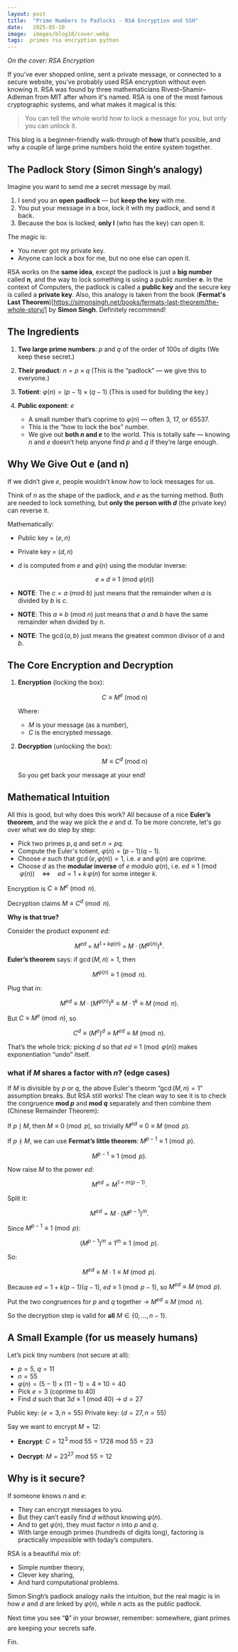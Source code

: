 ```yaml
---
layout: post
title:  "Prime Numbers to Padlocks - RSA Encryption and SSH"
date:   2025-05-10
image:  images/blog18/cover.webp
tags:  primes rsa encryption python
---
```

*On the cover: RSA Encryption*

If you’ve ever shopped online, sent a private message, or connected to a secure website, you’ve probably used RSA encryption without even knowing it. RSA was found by three mathematicians Rivest–Shamir–Adleman from MIT after whom it's named. RSA is one of the most famous cryptographic systems, and what makes it magical is this:

> You can tell the whole world how to lock a message for you, but only you can unlock it.

This blog is a beginner-friendly walk-through of **how** that’s possible, and why a couple of large prime numbers hold the entire system together.

## The Padlock Story (Simon Singh’s analogy)

Imagine you want to send me a secret message by mail.

1. I send you an **open padlock** — but **keep the key** with me.
2. You put your message in a box, lock it with my padlock, and send it back.
3. Because the box is locked, **only I** (who has the key) can open it.

The magic is:

* You never got my private key.
* Anyone can lock a box for me, but no one else can open it.

RSA works on the **same idea**, except the padlock is just a **big number** called **n**, and the way to lock something is using a public number **e**. In the context of Computers, the padlock is called a **public key** and the secure key is called a **private key**. Also, this analogy is taken from the book (**Fermat's Last Theorem**)[https://simonsingh.net/books/fermats-last-theorem/the-whole-story/] by **Simon Singh**. Definitely recommend!


## The Ingredients

1. **Two large prime numbers**: $p$ and $q$ of the order of 100s of digits
   (We keep these secret.)
2. **Their product**: $n = p \times q$
   (This is the “padlock” — we give this to everyone.)
3. **Totient**: $\varphi(n) = (p-1) \times (q-1)$
   (This is used for building the key.)
4. **Public exponent**: $e$

   * A small number that’s coprime to $\varphi(n)$ — often 3, 17, or 65537.
   * This is the “how to lock the box” number.
   * We give out **both $n$ and $e$** to the world.
     This is totally safe — knowing $n$ and $e$ doesn’t help anyone find $p$ and $q$ if they’re large enough.


## Why We Give Out e (and n)

If we didn’t give $e$, people wouldn’t know *how* to lock messages for us.

Think of $n$ as the shape of the padlock, and $e$ as the turning method.
Both are needed to lock something, but **only the person with $d$** (the private key) can reverse it.

Mathematically:

* Public key = $(e, n)$
* Private key = $(d, n)$
* $d$ is computed from $e$ and $\varphi(n)$ using the modular inverse:

  $$
  e \times d \equiv 1 \ (\text{mod} \ \varphi(n))
  $$

* **NOTE**: The  $c = a \ (\text{mod} \ b)$ just means that the remainder when $a$ is divided by $b$ is $c$.

* **NOTE**: This  $a \equiv b \ (\text{mod} \ n)$ just means that $a$ and $b$ have the same remainder when divided by $n$.

* **NOTE**: The $\gcd(a,b)$ just means the greatest common divisor of $a$ and $b$.


## The Core Encryption and Decryption

1. **Encryption** (locking the box):

   $$
   C \equiv M^e \ (\text{mod} \ n)
   $$

   Where:

   * $M$ is your message (as a number),
   * $C$ is the encrypted message.

2. **Decryption** (unlocking the box):

   $$
   M \equiv C^d \ (\text{mod} \ n)
   $$

   So you get back your message at your end!


## Mathematical Intuition

All this is good, but why does this work? All because of a nice **Euler’s theorem**, and the way we pick the $e$ and $d$. To be more concrete, let's go over what we do step by step:

* Pick two primes $p, q$ and set $n = pq$.
* Compute the Euler's totient, $\varphi(n) = (p-1)(q-1)$.
* Choose $e$ such that $\gcd(e,\varphi(n))=1$, i.e. $e$ and $\varphi(n)$ are coprime.
* Choose $d$ as the **modular inverse** of $e$ modulo $\varphi(n)$, i.e. $ed \equiv 1 \pmod{\varphi(n)} \quad\Longleftrightarrow\quad ed = 1 + k\,\varphi(n)\ \text{for some integer }k.$

Encryption is $C \equiv M^e \pmod n$.

Decryption claims $M \equiv C^d \pmod n$.

**Why is that true?**

Consider the product exponent $ed$:

$$
M^{ed} \;=\; M^{1+k\varphi(n)} \;=\; M \cdot \big(M^{\varphi(n)}\big)^k.
$$

**Euler’s theorem** says: if $\gcd(M,n)=1$, then

$$
M^{\varphi(n)} \equiv 1 \pmod n.
$$

Plug that in:

$$
M^{ed} \equiv M \cdot \big(M^{\varphi(n)}\big)^k \equiv M \cdot 1^k \equiv M \pmod n.
$$

But $C \equiv M^e \pmod n$, so

$$
C^d \equiv (M^e)^d \equiv M^{ed} \equiv M \pmod n.
$$

That’s the whole trick: picking $d$ so that $ed \equiv 1 \pmod{\varphi(n)}$ makes exponentiation “undo” itself.


### what if $M$ shares a factor with $n$? (edge cases)

If $M$ is divisible by $p$ or $q$, the above Euler's theorm “$\gcd(M,n)=1$” assumption breaks. But RSA still works! The clean way to see it is to check the congruence **mod $p$** and **mod $q$** separately and then combine them (Chinese Remainder Theorem):

If $p \mid M$, then $M \equiv 0 \pmod p$, so trivially $M^{ed} \equiv 0 \equiv M \pmod p$.

If $p \nmid M$, we can use **Fermat’s little theorem**: $M^{p-1} \equiv 1 \pmod p$.

$$
M^{p-1} \equiv 1 \pmod p.
$$

Now raise $M$ to the power $ed$:

$$
M^{ed} = M^{1 + m(p-1)}.
$$

Split it:

$$
M^{ed} = M \cdot \big(M^{p-1}\big)^m.
$$


Since $M^{p-1} \equiv 1 \pmod p$:

$$
\big(M^{p-1}\big)^m \equiv 1^m \equiv 1 \pmod p.
$$

So:

$$
M^{ed} \equiv M \cdot 1 \equiv M \pmod p.
$$

Because $ed = 1 + k(p-1)(q-1)$, $ed \equiv 1 \pmod{p-1}$, so $M^{ed} \equiv M \pmod p$.

Put the two congruences for $p$ and $q$ together → $M^{ed} \equiv M \pmod n$.

So the decryption step is valid for **all** $M \in \{0,\dots,n-1\}$.


## **A Small Example (for us measely humans)**

Let’s pick tiny numbers (not secure at all):

* $p = 5$, $q = 11$
* $n = 55$
* $\varphi(n) = (5-1) \times (11-1) = 4 \times 10 = 40$
* Pick $e = 3$ (coprime to 40)
* Find $d$ such that $3d \equiv 1 \ (\text{mod} \ 40)$ → $d = 27$

Public key: $(e=3, n=55)$
Private key: $(d=27, n=55)$

Say we want to encrypt $M = 12$:

* **Encrypt**: $C = 12^3 \ \text{mod} \ 55 = 1728 \ \text{mod} \ 55 = 23$

* **Decrypt**: $M = 23^{27} \ \text{mod} \ 55 = 12$


## **Why is it secure?**

If someone knows $n$ and $e$:

* They can encrypt messages to you.
* But they can’t easily find $d$ without knowing $\varphi(n)$.
* And to get $\varphi(n)$, they must factor $n$ into $p$ and $q$.
* With large enough primes (hundreds of digits long), factoring is practically impossible with today’s computers.

RSA is a beautiful mix of:

* Simple number theory,
* Clever key sharing,
* And hard computational problems.

Simon Singh’s padlock analogy nails the intuition, but the real magic is in how $e$ and $d$ are linked by $\varphi(n)$, while $n$ acts as the public padlock.

Next time you see “🔒” in your browser, remember: somewhere, giant primes are keeping your secrets safe.

Fin.

